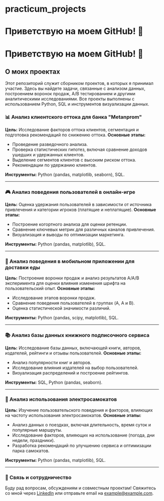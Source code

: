 # practicum_projects
# Приветствую на моем GitHub! 👋

# Приветствую на моем GitHub! 👋

## О моих проектах
Этот репозиторий служит сборником проектов, в которых я принимал участие. Здесь вы найдете задачи, связанные с анализом данных, построением воронок продаж, A/B тестированием и другими аналитическими исследованиями. Все проекты выполнены с использованием Python, SQL и инструментов визуализации данных.

### 📊 Анализ клиентского оттока для банка "Metanprom"
**Цель:** Исследование факторов оттока клиентов, сегментация и подготовка рекомендаций по снижению оттока. 
**Основные этапы:**
- Проведение разведочного анализа.
- Проверка статистических гипотез, включая сравнение доходов ушедших и удержанных клиентов.
- Выделение сегментов клиентов с высоким риском оттока.
- Рекомендации по удержанию клиентов.

**Инструменты:** Python (pandas, matplotlib, seaborn), SQL.

---

### 🎮 Анализ поведения пользователей в онлайн-игре
**Цель:** Оценка удержания пользователей в зависимости от источника привлечения и категории игроков (платящие и неплатящие).
**Основные этапы:**
- Построение когортного анализа для оценки ретенции.
- Сравнение ключевых метрик для различных каналов привлечения.
- Визуализация и выводы по оптимизации маркетинга.

**Инструменты:** Python (pandas, matplotlib), SQL.

---

### 🍔 Анализ поведения в мобильном приложении для доставки еды
**Цель:** Построение воронки продаж и анализ результатов A/A/B эксперимента для оценки влияния изменения шрифта на пользовательский опыт.
**Основные этапы:**
- Исследование этапов воронки продаж.
- Сравнение поведения пользователей в группах (A, A и B).
- Оценка статистической значимости различий.

**Инструменты:** Python (pandas, scipy, matplotlib), SQL.

---

### 📚 Анализ базы данных книжного подписочного сервиса
**Цель:** Исследование базы данных, включающей книги, авторов, издателей, рейтинги и отзывы пользователей.
**Основные этапы:**
- Анализ популярности книг и авторов.
- Исследование влияния издателей на выбор пользователей.
- Визуализация распределений и построение рейтингов.

**Инструменты:** SQL, Python (pandas, seaborn).

---

### 🛴 Анализ использования электросамокатов
**Цель:** Изучение пользовательского поведения и факторов, влияющих на частоту использования электросамокатов.
**Основные этапы:**
- Анализ данных о поездках, включая длительность, время суток и популярные маршруты.
- Исследование факторов, влияющих на использование (погода, дни недели, праздники).
- Разработка рекомендаций по улучшению сервиса и оптимизации парка самокатов.

**Инструменты:** Python (pandas, matplotlib), SQL.

---

### 🚀 Связь и сотрудничество
Буду рад вопросам, обсуждениям и совместным проектам! Свяжитесь со мной через [LinkedIn](#) или отправьте email на example@example.com.



